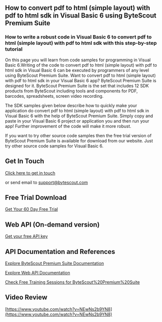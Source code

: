 ## How to convert pdf to html (simple layout) with pdf to html sdk in Visual Basic 6 using ByteScout Premium Suite

### How to write a robust code in Visual Basic 6 to convert pdf to html (simple layout) with pdf to html sdk with this step-by-step tutorial

On this page you will learn from code samples for programming in Visual Basic 6.Writing of the code to convert pdf to html (simple layout) with pdf to html sdk in Visual Basic 6 can be executed by programmers of any level using ByteScout Premium Suite. Want to convert pdf to html (simple layout) with pdf to html sdk in your Visual Basic 6 app? ByteScout Premium Suite is designed for it. ByteScout Premium Suite is the set that includes 12 SDK products from ByteScout including tools and components for PDF, barcodes, spreadsheets, screen video recording.

The SDK samples given below describe how to quickly make your application do convert pdf to html (simple layout) with pdf to html sdk in Visual Basic 6 with the help of ByteScout Premium Suite.  Simply copy and paste in your Visual Basic 6 project or application you and then run your app! Further improvement of the code will make it more robust.

If you want to try other source code samples then the free trial version of ByteScout Premium Suite is available for download from our website. Just try other source code samples for Visual Basic 6.

## Get In Touch

[Click here to get in touch](https://bytescout.zendesk.com/hc/en-us/requests/new?subject=ByteScout%20Premium%20Suite%20Question)

or send email to [support@bytescout.com](mailto:support@bytescout.com?subject=ByteScout%20Premium%20Suite%20Question) 

## Free Trial Download

[Get Your 60 Day Free Trial](https://bytescout.com/download/web-installer?utm_source=github-readme)

## Web API (On-demand version)

[Get your free API key](https://pdf.co/documentation/api?utm_source=github-readme)

## API Documentation and References

[Explore ByteScout Premium Suite Documentation](https://bytescout.com/documentation/index.html?utm_source=github-readme)

[Explore Web API Documentation](https://pdf.co/documentation/api?utm_source=github-readme)

[Check Free Training Sessions for ByteScout%20Premium%20Suite](https://academy.bytescout.com/)

## Video Review

[https://www.youtube.com/watch?v=NEwNs2b9YN8](https://www.youtube.com/watch?v=NEwNs2b9YN8)